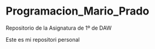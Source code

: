 # Programacion_Mario_Prado
Repositorio de la Asignatura de 1º de DAW

Este es mi repositori personal
